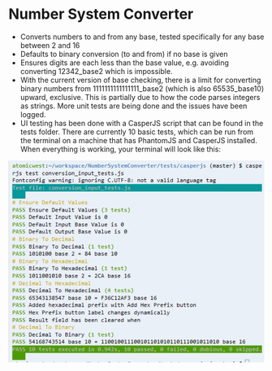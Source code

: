# Number System Converter

* Converts numbers to and from any base, tested specifically for any base between 2 and 16
* Defaults to binary conversion (to and from) if no base is given
* Ensures digits are each less than the base value, e.g. avoiding converting 12342_base2 which is impossible.
* With the current version of base checking, there is a limit for converting binary numbers from 1111111111111111_base2 (which is also 65535_base10) upward, exclusive. This is partially due to how the code parses integers as strings. More unit tests are being done and the issues have been logged.
* UI testing has been done with a CasperJS script that can be found in the tests folder. There are currently 10 basic tests, which can be run from the terminal on a machine that has PhantomJS and CasperJS installed. When everything is working, your terminal will look like this:

![WorkingTests](/images/casperjs_workingtests.PNG "Passing browser tests")
